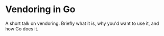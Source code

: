 Vendoring in Go
===============

A short talk on vendoring. Briefly what it is, why you'd want to use it, and how Go does it.